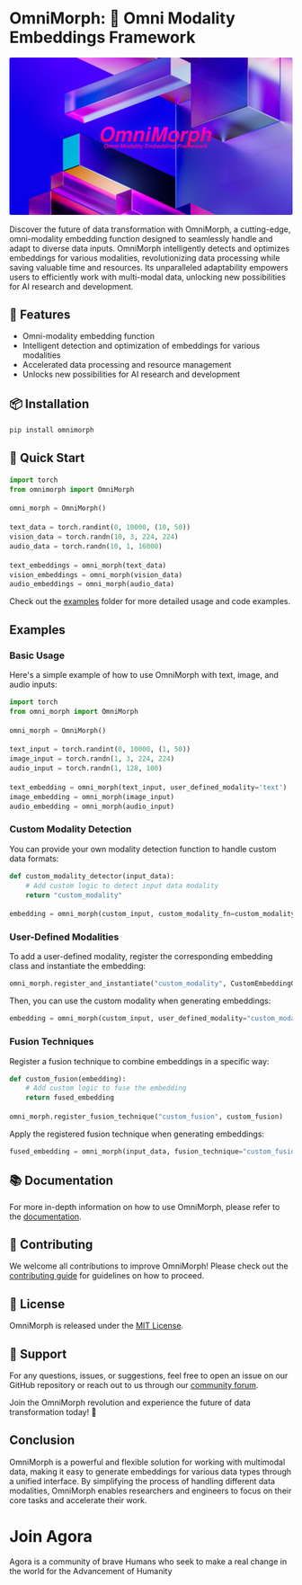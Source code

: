 # OmniMorph: 📐 Omni Modality Embeddings Framework

![OmniMorph by Agora](omnimorph.png)

Discover the future of data transformation with OmniMorph, a cutting-edge, omni-modality embedding function designed to seamlessly handle and adapt to diverse data inputs. OmniMorph intelligently detects and optimizes embeddings for various modalities, revolutionizing data processing while saving valuable time and resources. Its unparalleled adaptability empowers users to efficiently work with multi-modal data, unlocking new possibilities for AI research and development.

## 🔹 Features

- Omni-modality embedding function
- Intelligent detection and optimization of embeddings for various modalities
- Accelerated data processing and resource management
- Unlocks new possibilities for AI research and development

## 📦 Installation

```bash
pip install omnimorph
```

## 🚀 Quick Start

```python
import torch
from omnimorph import OmniMorph

omni_morph = OmniMorph()

text_data = torch.randint(0, 10000, (10, 50))
vision_data = torch.randn(10, 3, 224, 224)
audio_data = torch.randn(10, 1, 16000)

text_embeddings = omni_morph(text_data)
vision_embeddings = omni_morph(vision_data)
audio_embeddings = omni_morph(audio_data)
```

Check out the [examples](./examples) folder for more detailed usage and code examples.


## Examples

### Basic Usage

Here's a simple example of how to use OmniMorph with text, image, and audio inputs:

```python
import torch
from omni_morph import OmniMorph

omni_morph = OmniMorph()

text_input = torch.randint(0, 10000, (1, 50))
image_input = torch.randn(1, 3, 224, 224)
audio_input = torch.randn(1, 128, 100)

text_embedding = omni_morph(text_input, user_defined_modality='text')
image_embedding = omni_morph(image_input)
audio_embedding = omni_morph(audio_input)
```

### Custom Modality Detection

You can provide your own modality detection function to handle custom data formats:

```python
def custom_modality_detector(input_data):
    # Add custom logic to detect input data modality
    return "custom_modality"

embedding = omni_morph(custom_input, custom_modality_fn=custom_modality_detector)
```

### User-Defined Modalities

To add a user-defined modality, register the corresponding embedding class and instantiate the embedding:

```python
omni_morph.register_and_instantiate("custom_modality", CustomEmbeddingClass, **kwargs)
```

Then, you can use the custom modality when generating embeddings:

```python
embedding = omni_morph(custom_input, user_defined_modality="custom_modality")
```

### Fusion Techniques

Register a fusion technique to combine embeddings in a specific way:

```python
def custom_fusion(embedding):
    # Add custom logic to fuse the embedding
    return fused_embedding

omni_morph.register_fusion_technique("custom_fusion", custom_fusion)
```

Apply the registered fusion technique when generating embeddings:

```python
fused_embedding = omni_morph(input_data, fusion_technique="custom_fusion")
```


## 📚 Documentation

For more in-depth information on how to use OmniMorph, please refer to the [documentation](https://github.com/kyegomez/OmniMorph/wiki).

## 🤝 Contributing

We welcome all contributions to improve OmniMorph! Please check out the [contributing guide](./CONTRIBUTING.md) for guidelines on how to proceed.

## 📃 License

OmniMorph is released under the [MIT License](./LICENSE).

## 🤗 Support

For any questions, issues, or suggestions, feel free to open an issue on our GitHub repository or reach out to us through our [community forum](https://github.com/kyegomez/OmniMorph/discussions).

Join the OmniMorph revolution and experience the future of data transformation today! 🎉


## Conclusion

OmniMorph is a powerful and flexible solution for working with multimodal data, making it easy to generate embeddings for various data types through a unified interface. By simplifying the process of handling different data modalities, OmniMorph enables researchers and engineers to focus on their core tasks and accelerate their work.


# Join Agora

Agora is a community of brave Humans who seek to make a real change in the world for the Advancement of Humanity